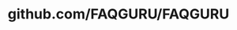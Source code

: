 ---
layout: post
title: github.com/FAQGURU/FAQGURU
categories: link
tags: [انگلیسی, برنامه‌نویسی]
---
